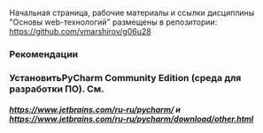 
Начальная страница, рабочие материалы  и ссылки дисциплины "Основы web-технологий" размещены в репозитории:
<a href ="https://github.com/vmarshirov/g06u28">https://github.com/vmarshirov/g06u28</a>

### Рекомендации
<!--
### Обновить Python в соответствии с рекомендациями в https://github.com/vmarshirov/WebApplicationsDevelopment/tree/main/files
-->
### УстановитьPyCharm Community Edition  (среда для разработки ПО). См. 
##### https://www.jetbrains.com/ru-ru/pycharm/  и  https://www.jetbrains.com/ru-ru/pycharm/download/other.html
 

